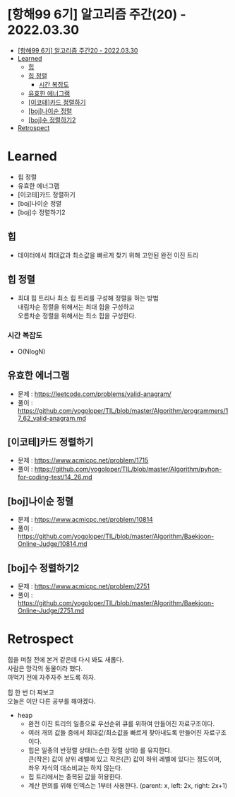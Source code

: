 # [항해99 6기] 알고리즘 주간(20) - 2022.03.30

<!-- TOC -->

- [[항해99 6기] 알고리즘 주간20 - 2022.03.30](#%ED%95%AD%ED%95%B499-6%EA%B8%B0-%EC%95%8C%EA%B3%A0%EB%A6%AC%EC%A6%98-%EC%A3%BC%EA%B0%8420---20220330)
- [Learned](#learned)
  - [힙](#%ED%9E%99)
  - [힙 정렬](#%ED%9E%99-%EC%A0%95%EB%A0%AC)
    - [시간 복잡도](#%EC%8B%9C%EA%B0%84-%EB%B3%B5%EC%9E%A1%EB%8F%84)
  - [유효한 에너그램](#%EC%9C%A0%ED%9A%A8%ED%95%9C-%EC%97%90%EB%84%88%EA%B7%B8%EB%9E%A8)
  - [[이코테]카드 정렬하기](#%EC%9D%B4%EC%BD%94%ED%85%8C%EC%B9%B4%EB%93%9C-%EC%A0%95%EB%A0%AC%ED%95%98%EA%B8%B0)
  - [[boj]나이순 정렬](#boj%EB%82%98%EC%9D%B4%EC%88%9C-%EC%A0%95%EB%A0%AC)
  - [[boj]수 정렬하기2](#boj%EC%88%98-%EC%A0%95%EB%A0%AC%ED%95%98%EA%B8%B02)
- [Retrospect](#retrospect)

<!-- /TOC -->

# Learned
- 힙 정렬
- 유효한 에너그램 
- [이코테]카드 정렬하기
- [boj]나이순 정렬
- [boj]수 정렬하기2

## 힙
- 데이터에서 최대값과 최소값을 빠르게 찾기 위해 고안된 완전 이진 트리

## 힙 정렬
- 최대 힙 트리나 최소 힙 트리를 구성해 정렬을 하는 방법  
  내림차순 정렬을 위해서는 최대 힙을 구성하고  
  오름차순 정렬을 위해서는 최소 힙을 구성한다.

### 시간 복잡도
- O(NlogN)

## 유효한 에너그램
- 문제 : https://leetcode.com/problems/valid-anagram/
- 풀이 : https://github.com/yogoloper/TIL/blob/master/Algorithm/programmers/17_62_valid-anagram.md  

## [이코테]카드 정렬하기
- 문제 : https://www.acmicpc.net/problem/1715
- 풀이 : https://github.com/yogoloper/TIL/blob/master/Algorithm/pyhon-for-coding-test/14_26.md  

## [boj]나이순 정렬
- 문제 : https://www.acmicpc.net/problem/10814
- 풀이 : https://github.com/yogoloper/TIL/blob/master/Algorithm/Baekjoon-Online-Judge/10814.md  

## [boj]수 정렬하기2
- 문제 : https://www.acmicpc.net/problem/2751
- 풀이 : https://github.com/yogoloper/TIL/blob/master/Algorithm/Baekjoon-Online-Judge/2751.md  

# Retrospect
힙을 며칠 전에 본거 같은데 다시 봐도 새롭다.  
사람은 망각의 동물이라 했다.  
까먹기 전에 자주자주 보도록 하자.  

힙 한 번 더 짜보고  
오늘은 이만 다른 공부를 해야겠다.

-  heap  
    - 완전 이진 트리의 일종으로 우선순위 큐를 위하여 만들어진 자료구조이다.
    - 여러 개의 값들 중에서 최대값/최소값을 빠르게 찾아내도록 만들어진 자료구조이다.
    - 힙은 일종의 반정렬 상태(느슨한 정렬 상태) 를 유지한다.  
      큰(작은) 값이 상위 레벨에 있고 작은(큰) 값이 하위 레벨에 있다는 정도이며,  
      좌우 자식의 대소비교는 하지 않는다.
    - 힙 트리에서는 중복된 값을 허용한다.
    - 계산 편의를 위해 인덱스는 1부터 사용한다. (parent: x, left: 2x, right: 2x+1)
